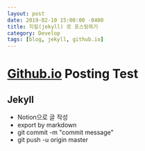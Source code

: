 ```yaml
---
layout: post
date: 2019-02-10 15:00:00 -0400
title: 지킬(jekyll) 로 포스팅하기
category: Develop
tags: [blog, jekyll, github.io]
---
```


# [Github.io](http://github.io) Posting Test

## Jekyll

- Notion으로 글 작성
- export by markdown
- git commit -m "commit message"
- git push -u origin master
